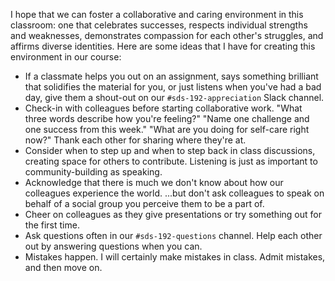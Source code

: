 I hope that we can foster a collaborative and caring environment in this classroom: one that celebrates successes, respects individual strengths and weaknesses, demonstrates compassion for each other's struggles, and affirms diverse identities. Here are some ideas that I have for creating this environment in our course:

* If a classmate helps you out on an assignment, says something brilliant that solidifies the material for you, or just listens when you've had a bad day, give them a shout-out on our `#sds-192-appreciation` Slack channel. 
* Check-in with colleagues before starting collaborative work. "What three words describe how you're feeling?" "Name one challenge and one success from this week." "What are you doing for self-care right now?" Thank each other for sharing where they're at.
* Consider when to step up and when to step back in class discussions, creating space for others to contribute. Listening is just as important to community-building as speaking. 
* Acknowledge that there is much we don't know about how our colleagues experience the world. ...but don't ask colleagues to speak on behalf of a social group you perceive them to be a part of. 
* Cheer on colleagues as they give presentations or try something out for the first time.
* Ask questions often in our `#sds-192-questions` channel. Help each other out by answering questions when you can. 
* Mistakes happen. I will certainly make mistakes in class. Admit mistakes, and then move on.
